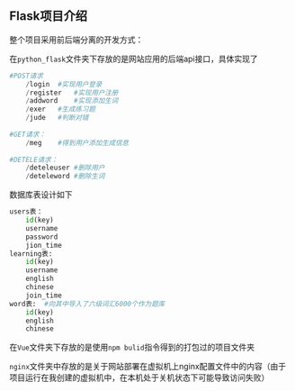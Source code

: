 ## **Flask项目介绍**

整个项目采用前后端分离的开发方式：

在`python_flask`文件夹下存放的是网站应用的后端api接口，具体实现了

```python
#POST请求
    /login	#实现用户登录
	/register	#实现用户注册
	/addword	#实现添加生词
	/exer	#生成练习题
	/jude 	#判断对错
    
#GET请求：
	/meg	#得到用户添加生成信息
    
#DETELE请求：
	/deteleuser	#删除用户
	/deteleword	#删除生词
```



数据库表设计如下

```python
users表：
	id(key)
   	username
    password
    jion_time
learning表:
    id(key)
    username
    english
    chinese
    join_time
word表:	#向其中导入了六级词汇6000个作为题库
    id(key)
    english
    chinese
```



在`Vue`文件夹下存放的是使用`npm bulid`指令得到的打包过的项目文件夹

`nginx`文件夹中存放的是关于网站部署在虚拟机上nginx配置文件中的内容（由于项目运行在我创建的虚拟机中，在本机处于关机状态下可能导致访问失败）